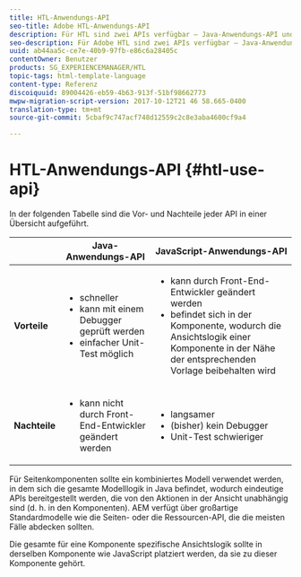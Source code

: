 ```yaml
---
title: HTL-Anwendungs-API
seo-title: Adobe HTL-Anwendungs-API
description: Für HTL sind zwei APIs verfügbar – Java-Anwendungs-API und Javascript-Anwendungs-API.
seo-description: Für Adobe HTL sind zwei APIs verfügbar – Java-Anwendungs-API und Javascript-Anwendungs-API.
uuid: ab44aa5c-ce7e-40b9-97fb-e86c6a28405c
contentOwner: Benutzer
products: SG_EXPERIENCEMANAGER/HTL
topic-tags: html-template-language
content-type: Referenz
discoiquuid: 89004426-eb59-4b63-913f-51bf98662773
mwpw-migration-script-version: 2017-10-12T21 46 58.665-0400
translation-type: tm+mt
source-git-commit: 5cbaf9c747acf748d12559c2c8e3aba4600cf9a4

---
```



# HTL-Anwendungs-API {#htl-use-api}

In der folgenden Tabelle sind die Vor- und Nachteile jeder API in einer Übersicht aufgeführt.

|  | **Java-Anwendungs-API** | **JavaScript-Anwendungs-API** |
|--- |--- |--- |
| **Vorteile** | <ul><li>schneller</li><li>kann mit einem Debugger geprüft werden</li><li>einfacher Unit-Test möglich</li></ul> | <ul><li>kann durch Front-End-Entwickler geändert werden</li><li>befindet sich in der Komponente, wodurch die Ansichtslogik einer Komponente in der Nähe der entsprechenden Vorlage beibehalten wird</li></ul> |
| **Nachteile** | <ul><li>kann nicht durch Front-End-Entwickler geändert werden</li></ul> | <ul><li>langsamer</li><li>(bisher) kein Debugger</li><li>Unit-Test schwieriger</li></ul> |


Für Seitenkomponenten sollte ein kombiniertes Modell verwendet werden, in dem sich die gesamte Modelllogik in Java befindet, wodurch eindeutige APIs bereitgestellt werden, die von den Aktionen in der Ansicht unabhängig sind (d. h. in den Komponenten). AEM verfügt über großartige Standardmodelle wie die Seiten- oder die Ressourcen-API, die die meisten Fälle abdecken sollten.

Die gesamte für eine Komponente spezifische Ansichtslogik sollte in derselben Komponente wie JavaScript platziert werden, da sie zu dieser Komponente gehört.
